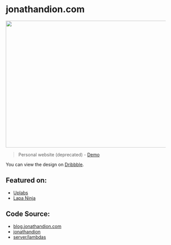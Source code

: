 # jonathandion.com

<img src="https://user-images.githubusercontent.com/4976218/208327133-2837298f-598b-4834-8682-313708a8654f.png" width="600" height="400" />

> Personal website (deprecated) - [Demo](https://uxh8pb.csb.app/)

You can view the design on [Dribbble](https://dribbble.com/shots/2814407-Personal-website).

## Featured on:

- [Uplabs](https://www.uplabs.com/posts/jonathan-dion-personal-website)
- [Lapa Ninja](https://t.co/50aTDYIBHb)

## Code Source:

- [blog.jonathandion.com](./src/blog.jonathandion.com/)
- [jonathandion](./src/jonathandion.com/)
- [server/lambdas](./src/lambdas/)
